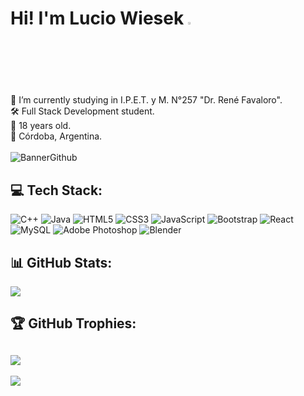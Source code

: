 # Hi! I'm Lucio Wiesek <img src="https://github.com/user-attachments/assets/634f2f39-175b-4870-bf43-e3dcee63cdbf" width="2.5%">

📖 I’m currently studying in I.P.E.T. y M. N°257 "Dr. René Favaloro". <br>🛠️ Full Stack Development student. <br>🧒 18 years old. <br>📍 Córdoba, Argentina.
<br>
<br>
![BannerGithub](https://github.com/user-attachments/assets/d962b641-2d5b-4a19-9c3c-47630846079f)


## 💻 Tech Stack:
![C++](https://img.shields.io/badge/c++-%2300599C.svg?style=for-the-badge&logo=c%2B%2B&logoColor=white) ![Java](https://img.shields.io/badge/java-%23ED8B00.svg?style=for-the-badge&logo=openjdk&logoColor=white) ![HTML5](https://img.shields.io/badge/html5-%23E34F26.svg?style=for-the-badge&logo=html5&logoColor=white) ![CSS3](https://img.shields.io/badge/css3-%231572B6.svg?style=for-the-badge&logo=css3&logoColor=white) ![JavaScript](https://img.shields.io/badge/javascript-%23323330.svg?style=for-the-badge&logo=javascript&logoColor=%23F7DF1E) ![Bootstrap](https://img.shields.io/badge/bootstrap-%238511FA.svg?style=for-the-badge&logo=bootstrap&logoColor=white) ![React](https://img.shields.io/badge/react-%2320232a.svg?style=for-the-badge&logo=react&logoColor=%2361DAFB) ![MySQL](https://img.shields.io/badge/mysql-4479A1.svg?style=for-the-badge&logo=mysql&logoColor=white) ![Adobe Photoshop](https://img.shields.io/badge/adobe%20photoshop-%2331A8FF.svg?style=for-the-badge&logo=adobe%20photoshop&logoColor=white) ![Blender](https://img.shields.io/badge/blender-%23F5792A.svg?style=for-the-badge&logo=blender&logoColor=white)
## 📊 GitHub Stats:
![](https://github-readme-stats.vercel.app/api?username=LucioWi&theme=default&hide_border=false&include_all_commits=true&count_private=true)<br/>
## 🏆 GitHub Trophies:
![](https://github-profile-trophy.vercel.app/?username=LucioWi&theme=radical&no-frame=false&no-bg=true&margin-w=4)
---
[![](https://visitcount.itsvg.in/api?id=LucioWi&icon=5&color=1)](https://visitcount.itsvg.in)
